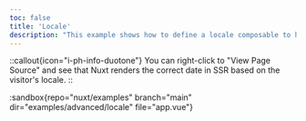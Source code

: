 ```yaml
---
toc: false
title: 'Locale'
description: "This example shows how to define a locale composable to handle the application's locale, both server and client side."
---
```


::callout{icon="i-ph-info-duotone"}
You can right-click to "View Page Source" and see that Nuxt renders the correct date in SSR based on the visitor's locale.
::

:sandbox{repo="nuxt/examples" branch="main" dir="examples/advanced/locale" file="app.vue"}
